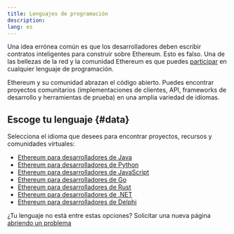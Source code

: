 ```yaml
---
title: Lenguajes de programación
description:
lang: es
---
```


Una idea errónea común es que los desarrolladores deben escribir contratos inteligentes para construir sobre Ethereum. Esto es falso. Una de las bellezas de la red y la comunidad Ethereum es que puedes [participar](/community/) en cualquier lenguaje de programación.

Ethereum y su comunidad abrazan el código abierto. Puedes encontrar proyectos comunitarios (implementaciones de clientes, API, frameworks de desarrollo y herramientas de prueba) en una amplia variedad de idiomas.

## Escoge tu lenguaje {#data}

Selecciona el idioma que desees para encontrar proyectos, recursos y comunidades virtuales:

- [Ethereum para desarrolladores de Java](/developers/docs/programming-languages/java/)
- [Ethereum para desarrolladores de Python](/developers/docs/programming-languages/python/)
- [Ethereum para desarrolladores de JavaScript](/developers/docs/programming-languages/javascript/)
- [Ethereum para desarrolladores de Go](/developers/docs/programming-languages/golang/)
- [Ethereum para desarrolladores de Rust](/developers/docs/programming-languages/rust/)
- [Ethereum para desarrolladores de .NET](/developers/docs/programming-languages/dot-net/)
- [Ethereum para desarrolladores de Delphi](/developers/docs/programming-languages/delphi/)

¿Tu lenguaje no está entre estas opciones? Solicitar una nueva página [abriendo un problema](https://github.com/ethereum/ethereum-org-website/issues/new/choose)
